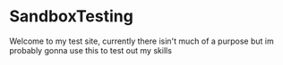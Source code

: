 # SandboxTesting

Welcome to my test site, currently there isin't much of a purpose but im probably gonna use this to test out my skills